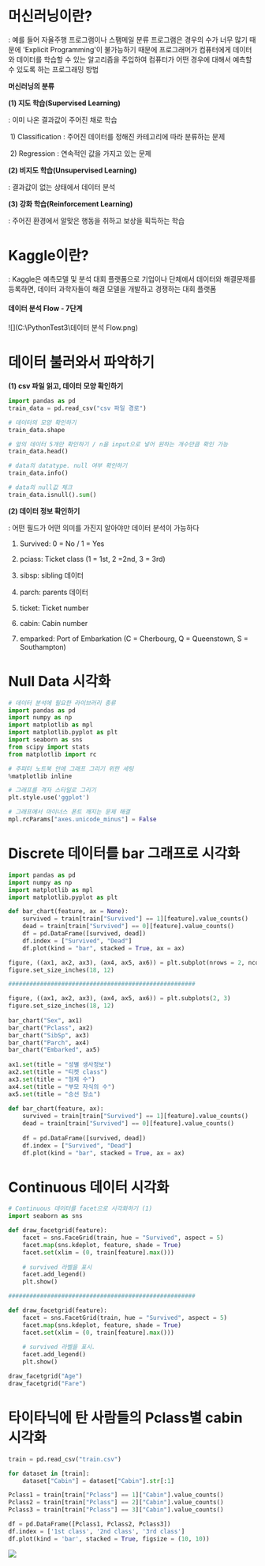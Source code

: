 # **머신러닝이란?**

: 예를 들어 자율주행 프로그램이나 스팸메일 분류 프로그램은 경우의 수가 너무 많기 때문에 'Explicit Programming'이 불가능하기 때문에 프로그래머가 컴퓨터에게 데이터와 데이터를 학습할 수 있는 알고리즘을 주입하여 컴퓨터가 어떤 경우에 대해서 예측할 수 있도록 하는 프로그래밍 방법



**머신러닝의 분류**

**(1) 지도 학습(Supervised Learning)**

: 이미 나온 결과값이 주어진 채로 학습

​	1) Classification : 주어진 데이터를 정해진 카테고리에 따라 분류하는 문제

​	2) Regression : 연속적인 값을 가지고 있는 문제

**(2) 비지도 학습(Unsupervised Learning)**

: 결과값이 없는 상태에서 데이터 분석

**(3) 강화 학습(Reinforcement Learning)** 

: 주어진 환경에서 알맞은 행동을 취하고 보상을 획득하는 학습



# **Kaggle이란?**

: Kaggle은 예측모델 및 분석 대회 플랫폼으로 기업이나 단체에서 데이터와 해결문제를 등록하면, 데이터 과학자들이 해결 모델을 개발하고 경쟁하는 대회 플랫폼



#### **데이터 분석 Flow** - 7단계

![](C:\PythonTest3\데이터 분석 Flow.png)



# 데이터 불러와서 파악하기

**(1) csv 파일 읽고, 데이터 모양 확인하기**

```python
import pandas as pd
train_data = pd.read_csv("csv 파일 경로")

# 데이터의 모양 확인하기
train_data.shape

# 앞의 데이터 5개만 확인하기 / n을 input으로 넣어 원하는 개수만큼 확인 가능
train_data.head()

# data의 datatype. null 여부 확인하기
train_data.info()

# data의 null값 체크
train_data.isnull().sum()
```



**(2) 데이터 정보 확인하기**

: 어떤 필드가 어떤 의미를 가진지 알아야만 데이터 분석이 가능하다

1) Survived: 0 = No / 1 = Yes

2) pciass: Ticket class (1 = 1st, 2 =2nd, 3 = 3rd)

3) sibsp: sibling 데이터

4) parch: parents 데이터

5) ticket: Ticket number

6) cabin: Cabin number

7) emparked: Port of Embarkation (C = Cherbourg, Q = Queenstown, S = Southampton)



# **Null Data 시각화**

```python
# 데이터 분석에 필요한 라이브러리 종류
import pandas as pd
import numpy as np
import matplotlib as mpl
import matplotlib.pyplot as plt
import seaborn as sns
from scipy import stats
from matplotlib import rc

# 주피터 노트북 안에 그래프 그리기 위한 세팅
%matplotlib inline

# 그래프를 격자 스타일로 그리기
plt.style.use('ggplot')

# 그래프에서 마이너스 폰트 깨지는 문제 해결
mpl.rcParams["axes.unicode_minus"] = False
```



# **Discrete 데이터를 bar 그래프로 시각화**

```python
import pandas as pd
import numpy as np
import matplotlib as mpl
import matplotlib.pyplot as plt

def bar_chart(feature, ax = None):
    survived = train[train["Survived"] == 1][feature].value_counts()
    dead = train[train["Survived"] == 0][feature].value_counts()
    df = pd.DataFrame([survived, dead])
    df.index = ["Survived", "Dead"]
    df.plot(kind = "bar", stacked = True, ax = ax)

figure, ((ax1, ax2, ax3), (ax4, ax5, ax6)) = plt.subplot(nrows = 2, ncols = 3)
figure.set_size_inches(18, 12)

#####################################################

figure, ((ax1, ax2, ax3), (ax4, ax5, ax6)) = plt.subplots(2, 3)
figure.set_size_inches(18, 12)
    
bar_chart("Sex", ax1)
bar_chart("Pclass", ax2)
bar_chart("SibSp", ax3)
bar_chart("Parch", ax4)
bar_chart("Embarked", ax5)
    
ax1.set(title = "성별 생사정보")
ax2.set(title = "티켓 class")
ax3.set(title = "형제 수")
ax4.set(title = "부모 자식의 수")
ax5.set(title = "승선 장소")
    
def bar_chart(feature, ax):
    survived = train[train["Survived"] == 1][feature].value_counts()
    dead = train[train["Survived"] == 0][feature].value_counts()
    
    df = pd.DataFrame([survived, dead])
    df.index = ["Survived", "Dead"]
    df.plot(kind = "bar", stacked = True, ax = ax)
```



# **Continuous 데이터 시각화**

```python
# Continuous 데이터를 facet으로 시각화하기 (1)
import seaborn as sns

def draw_facetgrid(feature):
    facet = sns.FaceGrid(train, hue = "Survived", aspect = 5)
    facet.map(sns.kdeplot, feature, shade = True)
    facet.set(xlim = (0, train[feature].max()))
    
    # survived 라벨을 표시
    facet.add_legend()
    plt.show()

#####################################################

def draw_facetgrid(feature):
    facet = sns.FacetGrid(train, hue = "Survived", aspect = 5)
    facet.map(sns.kdeplot, feature, shade = True)
    facet.set(xlim = (0, train[feature].max()))
    
    # survived 라벨을 표시.
    facet.add_legend()
    plt.show()

draw_facetgrid("Age")
draw_facetgrid("Fare")
```



# **타이타닉에 탄 사람들의 Pclass별 cabin 시각화**

```python
train = pd.read_csv("train.csv")

for dataset in [train]:
    dataset["Cabin"] = dataset["Cabin"].str[:1]

Pclass1 = train[train["Pclass"] == 1]["Cabin"].value_counts()
Pclass2 = train[train["Pclass"] == 2]["Cabin"].value_counts()
Pclass3 = train[train["Pclass"] == 3]["Cabin"].value_counts()

df = pd.DataFrame([Pclass1, Pclass2, Pclass3])
df.index = ['1st class', '2nd class', '3rd class']
df.plot(kind = 'bar', stacked = True, figsize = (10, 10))
```



![](C:\PythonTest3\plcass_plot.png)
